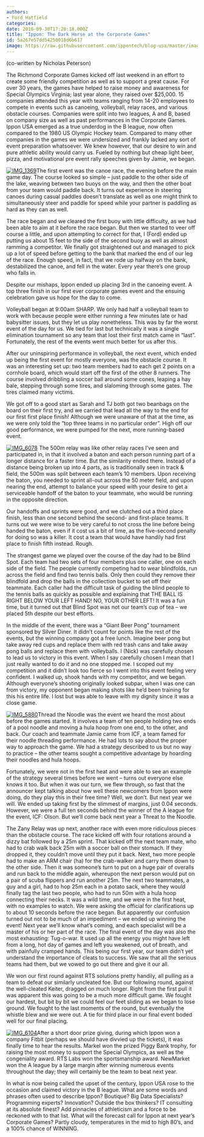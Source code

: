 ```yaml
---
authors:
- Ford Hatfield
categories:
date: 2016-09-30T17:20:18.000Z
title: "Ippon: The Dark Horse at the Corporate Games"
id: 5a267e57dd54250018d6b617
image: https://raw.githubusercontent.com/ippontech/blog-usa/master/images/2016/12/IMG_6104-1.jpg
---
```


(co-written by Nicholas Peterson)

The Richmond Corporate Games kicked off last weekend in an effort to create some friendly competition as well as to support a great cause. For over 30 years, the games have helped to raise money and awareness for Special Olympics Virginia; last year alone, they raised over $25,000. 15 companies attended this year with teams ranging from 14-20 employees to compete in events such as canoeing, volleyball, relay races, and various obstacle courses. Companies were split into two leagues, A and B, based on company size as well as past performances in the Corporate Games. Ippon USA emerged as a true underdog in the B league, now often compared to the 1980 US Olympic Hockey team. Compared to many other companies in the games we were undersized and frankly lacked any sort of event preparation whatsoever. We knew however, that our desire to win and pure athletic ability would carry us. Fueled by nothing but cheap light beer, pizza, and motivational pre event rally speeches given by Jamie, we began.

[![IMG_1369](https://raw.githubusercontent.com/ippontech/blog-usa/master/images/2016/09/IMG_1369-e1475267814795-225x300.jpg)](https://raw.githubusercontent.com/ippontech/blog-usa/master/images/2016/09/IMG_1369-e1475267814795.jpg)The first event was the canoe race, the evening before the main game day. The course looked so simple – just paddle to the other side of the lake, weaving between two buoys on the way, and then the other boat from your team would paddle back. It turns out experience in steering canoes during casual paddles doesn’t translate as well as one might think to simultaneously steer and paddle for speed while your partner is paddling as hard as they can as well.

The race began and we cleared the first buoy with little difficulty, as we had been able to aim at it before the race began. But then we started to veer off course a little, and upon attempting to correct for that, I (Ford) ended up putting us about 15 feet to the side of the second buoy as well as almost ramming a competitor. We finally got straightened out and managed to pick up a lot of speed before getting to the bank that marked the end of our leg of the race. Enough speed, in fact, that we rode up halfway on the bank, destabilized the canoe, and fell in the water. Every year there’s one group who falls in.

Despite our mishaps, Ippon ended up placing 3rd in the canoeing event. A top three finish in our first ever corporate games event and the ensuing celebration gave us hope for the day to come.

Volleyball began at 9:00am SHARP. We only had half a volleyball team to work with because people were either running a few minutes late or had babysitter issues, but they let us play nonetheless. This was by far the worst event of the day for us. We tied for last but technically it was a single elimination tournament so any team that lost their first match came in “last”. Fortunately, the rest of the events went much better for us after this.

After our uninspiring performance in volleyball, the next event, which ended up being the first event for mostly everyone, was the obstacle course. It was an interesting set up: two team members had to each get 2 points on a cornhole board, which would start off the first of the other 8 runners. The course involved dribbling a soccer ball around some cones, leaping a hay bale, stepping through some tires, and slaloming through some gates. The tires claimed many victims.

We got off to a good start as Sarah and TJ both got two beanbags on the board on their first try, and we carried that lead all the way to the end for our first first place finish! Although we were unaware of that at the time, as we were only told the “top three teams in no particular order”. High off our good performance, we were pumped for the next, more running-based event.

[![IMG_6078](https://raw.githubusercontent.com/ippontech/blog-usa/master/images/2016/09/IMG_6078-300x300.jpg)](https://raw.githubusercontent.com/ippontech/blog-usa/master/images/2016/09/IMG_6078.jpg) The 500m relay was like other relay races I’ve seen and participated in, in that it involved a baton and each person running part of a longer distance for a faster time. But the similarity ended there. Instead of a distance being broken up into 4 parts, as is traditionally seen in track & field, the 500m was split between each team’s 10 members. Upon receiving the baton, you needed to sprint all-out across the 50 meter field, and upon nearing the end, attempt to balance your speed with your desire to get a serviceable handoff of the baton to your teammate, who would be running in the opposite direction.

Our handoffs and sprints were good, and we clutched out a third place finish, less than one second behind the second- and first-place teams. It turns out we were wise to be very careful to not cross the line before being handed the baton, even if it cost us a bit of time, as the five-second penalty for doing so was a killer. It cost a team that would have handily had first place to finish fifth instead. Rough.

The strangest game we played over the course of the day had to be Blind Spot. Each team had two sets of four members plus one caller, one on each side of the field. The people currently competing had to wear blindfolds, run across the field and find two tennis balls. Only then could they remove their blindfold and drop the balls in the collection bucket to set off their teammate. Each caller had the difficult task of guiding the blind people to the tennis balls as quickly as possible and explaining that THE BALL IS RIGHT BELOW YOUR LEFT HAND! NO, YOUR OTHER LEFT! It was a fun time, but it turned out that Blind Spot was not our team’s cup of tea – we placed 5th despite our best efforts.

In the middle of the event, there was a “Giant Beer Pong” tournament sponsored by Silver Diner. It didn’t count for points like the rest of the events, but the winning company got a free lunch. Imagine beer pong but take away red cups and replace them with red trash cans and take away pong balls and replace them with volleyballs. I (Nick) was carefully chosen to lead us to victory in this event. When I say carefully chosen I mean that I just really wanted to do it and no one stopped me. I scoped out my competition and it didn’t look too fierce so I went into this event feeling very confident. I walked up, shook hands with my competitor, and we began. Although everyone’s shooting originally looked subpar, when I was one can from victory, my opponent began making shots like he’d been training for this his entire life. I lost but was able to leave with my dignity since it was a close game.

[![IMG_5880](https://raw.githubusercontent.com/ippontech/blog-usa/master/images/2016/09/IMG_5880-300x225.jpg)](https://raw.githubusercontent.com/ippontech/blog-usa/master/images/2016/09/IMG_5880.jpg)Thread the Noodle was the event we heard the most about before the games started. It involves a team of ten people holding two ends of a pool noodle and moving a hula hoop from one end, to the other, and back. Our coach and teammate Jamie came from ICF, a team famed for their noodle threading performance. He had lots to say about the proper way to approach the game. We had a strategy described to us but no way to practice – the other teams sought a competitive advantage by hoarding their noodles and hula hoops.

Fortunately, we were not in the first heat and were able to see an example of the strategy several times before we went – turns out everyone else knows it too. But when it was our turn, we flew through, so fast that the announcer kept talking about how well these newcomers from Ippon were doing, do they play this in their free time? Well, we don’t. But next year we will. We ended up taking first by the slimmest of margins, just 0.04 seconds. However, we were a full ten seconds behind the winner of the A league for the event, ICF: Olson. But we’ll come back next year a Threat to the Noodle.

The Zany Relay was up next, another race with even more ridiculous pieces than the obstacle course. The race kicked off with four rotations around a dizzy bat followed by a 25m sprint. That kicked off the next team mate, who had to crab walk back 25m with a soccer ball on their stomach. If they dropped it, they couldn’t move until they put it back. Next, two more people had to make an ARM chair (ha) for the crab-walker and carry them down to the other side. Then it was someone’s turn to put on a huge pair of overalls and run back to the middle again, whereupon the next person would put on a pair of scuba flippers and run another 25m. The next two teammates, a guy and a girl, had to hop 25m each in a potato sack, where they would finally tag the last two people, who had to run 50m with a hula hoop connecting their necks.
 It was a wild time, and we were in the first heat, with no examples to watch. We were asking the official for clarifications up to about 10 seconds before the race began. But apparently our confusion turned out not to be much of an impediment – we ended up winning the event! Next year we’ll know what’s coming, and each specialist will be a master of his or her part of the race.
 The final event of the day was also the most exhausting: Tug-o-war. It used up all the energy you might have left from a long, hot day of games and left you weakened, out of breath, and with painfully cramped hands. This being our first year, our team didn’t yet understand the importance of cleats to success. We saw that all the serious teams had them, but we vowed to go out there and give it our all.

We won our first round against RTS solutions pretty handily, all pulling as a team to defeat our similarly uncleated foe. But our following round, against the well-cleated Keiter, dragged on much longer. Right from the first pull it was apparent this was going to be a much more difficult game. We fought our hardest, but bit by bit we could feel our feet sliding as we began to lose ground. We fought to the last moments of the round, but eventually the whistle blew and we were out. A tie for third place in our final event boded well for our final placing.

[![IMG_6104](https://raw.githubusercontent.com/ippontech/blog-usa/master/images/2016/09/IMG_6104-300x300.jpg)](https://raw.githubusercontent.com/ippontech/blog-usa/master/images/2016/09/IMG_6104.jpg)After a short door prize giving, during which Ippon won a company Fitbit (perhaps we should have divvied up the tickets), it was finally time to hear the results. Markel won the prized Piggy Bank trophy, for raising the most money to support the Special Olympics, as well as the congeniality award. RTS Labs won the sportsmanship award. NewMarket won the A league by a large margin after winning numerous events throughout the day; they will certainly be the team to beat next year.

In what is now being called the upset of the century, Ippon USA rose to the occasion and claimed victory in the B league. What are some words and phrases often used to describe Ippon? Boutique? Big Data Specialists? Programming experts? Innovation? Outside the box thinkers? IT consulting at its absolute finest? Add pinnacles of athleticism and a force to be reckoned with to that list. What will the forecast call for Ippon at next year’s Corporate Games? Partly cloudy, temperatures in the mid to high 80’s, and a 100% chance of WINNING.
